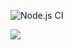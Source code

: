 ![Node.js CI](https://github.com/di122/backend-project-lvl2/workflows/Node.js%20CI/badge.svg)

<a href="https://codeclimate.com/github/di122/backend-project-lvl2/maintainability"><img src="https://api.codeclimate.com/v1/badges/2fabf343226907139d71/maintainability" /></a>
